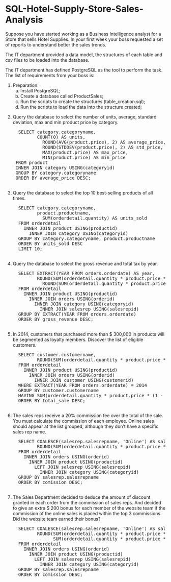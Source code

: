 # SQL-Hotel-Supply-Store-Sales-Analysis

<p> Suppose you have started working as a Business Intelligence analyst for a Store that sells Hotel Supplies. In
your first week your boss requested a set of reports to understand better the sales trends.</p>
<p></p>
<p>The IT department provided a data model, the structures of each table and csv files to be loaded into the
database.</p>

<p>The IT department has defined PostgreSQL as the tool to perform the task. The list of requirements from your boss is:</p>

<ol>
  <li> Preparation: 
    <ol style="list-style-type:lower-alpha">
      <li> Install PostgreSQL; </li> 
      <li> Create a database called ProductSales; </li>
      <li> Run the scripts to create the structures (table_creation.sql); </li>
      <li> Run the scripts to load the data into the structure created; </li>
     </ol></li>
     <p></p>
  <li>Query the database to select the number of units, average, standard deviation, max and min product price by category. 
  <pre>
  SELECT category.categoryname,
         COUNT(0) AS units,
	       ROUND(AVG(product.price), 2) AS average_price,
	       ROUND(STDDEV(product.price), 2) AS std_price,
	       MAX(product.price) AS max_price,
	       MIN(product.price) AS min_price
 FROM product
 INNER JOIN category USING(categoryid)
 GROUP BY category.categoryname
 ORDER BY average_price DESC;
  </pre>
  </li>
  <p></p>
  <li> Query the database to select the top 10 best-selling products of all times. 
  <pre>
  SELECT category.categoryname,
         product.productname,
	       SUM(orderdetail.quantity) AS units_sold
  FROM orderdetail
    INNER JOIN product USING(productid)
      INNER JOIN category USING(categoryid)
  GROUP BY category.categoryname, product.productname
  ORDER BY units_sold DESC
  LIMIT 10;
  </pre>
  </li>
  <p></p>
  <li> Query the database to select the gross revenue and total tax by year. 
  <pre>
  SELECT EXTRACT(YEAR FROM orders.orderdate) AS year,
         ROUND(SUM(orderdetail.quantity * product.price * (1 - COALESCE(orderdetail.discount, 0))), 2) AS gross_revenue,
	       ROUND(SUM(orderdetail.quantity * product.price * (1 - COALESCE(orderdetail.discount, 0)) * COALESCE(category.tax, 0) / 100), 2) As tax
  FROM orderdetail
    INNER JOIN product USING(productid)
      INNER JOIN orders USING(orderid)
        INNER JOIN category USING(categoryid)
          INNER JOIN salesrep USING(salesrepid)
  GROUP BY EXTRACT(YEAR FROM orders.orderdate)
  ORDER BY gross_revenue DESC;
  </pre>
  </li>
  <p></p>
  <li> In 2014, customers that purchased more than $ 300,000 in products will be segmented as loyalty members. Discover the list of eligible customers. 
  <pre>
  SELECT customer.customername,
         ROUND(SUM(orderdetail.quantity * product.price * (1 - COALESCE(orderdetail.discount, 0))), 2) AS total_sale
  FROM orderdetail
    INNER JOIN product USING(productid)
      INNER JOIN orders USING(orderid)
        INNER JOIN customer USING(customerid)
  WHERE EXTRACT(YEAR FROM orders.orderdate) = 2014
  GROUP BY customer.customername
  HAVING SUM(orderdetail.quantity * product.price * (1 - COALESCE(orderdetail.discount, 0))) > 30000
  ORDER BY total_sale DESC;
  </pre>
  </li>
  <p></p>
  <li> The sales reps receive a 20% commission fee over the total of the sale. You must calculate the commission of each employee. Online sales should appear at the list grouped, although they don’t have a specific sales rep name. 
  <pre>
  SELECT COALESCE(salesrep.salesrepname, 'Online') AS salesrep_name,
         ROUND(SUM(orderdetail.quantity * product.price * (1 - COALESCE(orderdetail.discount, 0 )) * 0.2), 2) AS comission
  FROM orderdetail
    INNER JOIN orders USING(orderid)
      INNER JOIN product USING(productid)
        LEFT JOIN salesrep USING(salesrepid)
          INNER JOIN category USING(categoryid)
  GROUP BY salesrep.salesrepname
  ORDER BY comission DESC;
  </pre>
  </li>
  <p></p>
  <li> The Sales Department decided to deduce the amount of discount granted in each order from the commission of sales reps. And decided to give an extra $ 200 bonus for each member of the website team if the commission of the online sales is placed within the top 3 commissions. Did the website team earned their bonus? 
  <pre>
  SELECT COALESCE(salesrep.salesrepname, 'Online') AS salesrep_name,
         ROUND(SUM(orderdetail.quantity * product.price * (1 - COALESCE(orderdetail.discount, 0)) * 0.2) - 
			   SUM(orderdetail.quantity * product.price * COALESCE(orderdetail.discount, 0)), 2) AS comission
  FROM orderdetail
    INNER JOIN orders USING(orderid)
      INNER JOIN product USING(productid)
        LEFT JOIN salesrep USING(salesrepid)
          INNER JOIN category USING(categoryid)
  GROUP BY salesrep.salesrepname
  ORDER BY comission DESC;
  </pre>
  </li>
    </ol>

